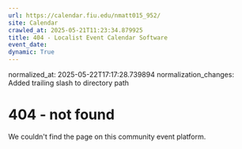 ```yaml
---
url: https://calendar.fiu.edu/nmatt015_952/
site: Calendar
crawled_at: 2025-05-21T11:23:34.879925
title: 404 - Localist Event Calendar Software
event_date: 
dynamic: True
---
```

normalized_at: 2025-05-22T17:17:28.739894
normalization_changes: Added trailing slash to directory path

# 404 - not found
We couldn't find the page on this community event platform.

